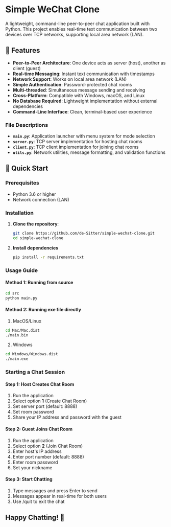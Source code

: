 # Simple WeChat Clone

A lightweight, command-line peer-to-peer chat application built with Python. This project enables real-time text communication between two devices over TCP networks, supporting local area network (LAN).

## 🌟 Features

- **Peer-to-Peer Architecture**: One device acts as server (host), another as client (guest)
- **Real-time Messaging**: Instant text communication with timestamps
- **Network Support**: Works on local area network (LAN)
- **Simple Authentication**: Password-protected chat rooms
- **Multi-threaded**: Simultaneous message sending and receiving
- **Cross-Platform**: Compatible with Windows, macOS, and Linux
- **No Database Required**: Lightweight implementation without external dependencies
- **Command-Line Interface**: Clean, terminal-based user experience

### File Descriptions

- **`main.py`**: Application launcher with menu system for mode selection
- **`server.py`**: TCP server implementation for hosting chat rooms
- **`client.py`**: TCP client implementation for joining chat rooms
- **`utils.py`**: Network utilities, message formatting, and validation functions

## 🚀 Quick Start

### Prerequisites

- Python 3.6 or higher
- Network connection (LAN)

### Installation

1. **Clone the repository**:
   ```bash
   git clone https://github.com/de-Sitter/simple-wechat-clone.git
   cd simple-wechat-clone
   ```
2. **Install dependencies**
   ```bash
   pip install -r requirements.txt
   ```

### Usage Guide

#### Method 1: Running from source
```bash
cd src
python main.py
```
#### Method 2: Running exe file directly
1. MacOS/Linux
```bash
cd Mac/Mac.dist
./main.bin
```
2. Windows
```bash
cd Windows/Windows.dist
./main.exe
```
### Starting a Chat Session
#### Step 1: Host Creates Chat Room
1. Run the application 
 2. Select option **1** (Create Chat Room)
 3. Set server port (default: 8888)
 4. Set room password
 5. Share your IP address and password with the guest
 #### Step 2: Guest Joins Chat Room
 1. Run the application
 2. Select option **2** (Join Chat Room)
 3. Enter host's IP address
 4. Enter port number (default: 8888)
 5. Enter room password
 6. Set your nickname
 #### Step 3: Start Chatting
 1. Type messages and press Enter to send
 2. Messages appear in real-time for both users
 3. Use /quit to exit the chat

## Happy Chatting! 💬





